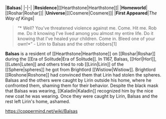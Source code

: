 |**Balsas**|
|-|-|
|**Residence**|[[Hearthstone\|Hearthstone]]|
|**Homeworld**|[[Roshar\|Roshar]]|
|**Universe**|[[Cosmere\|Cosmere]]|
|**First Appeared**|*The Way of Kings*|

>“* Well? You've threatened violence against me. Come. Hit me. Rob me. Do it knowing I've lived among you almost my entire life. Do it knowing that I've healed your children. Come in. Bleed one of your own!*”
\- Lirin to Balsas and the other robbers[1]


**Balsas** is a resident of [[Hearthstone\|Hearthstone]] on [[Roshar\|Roshar]] during the [[Era of Solitude\|Era of Solitude]].
In 1167, Balsas, [[Horl\|Horl]], [[Luten\|Luten]] and others tried to rob [[Lirin\|Lirin]] of the [[Sphere\|spheres]] he got from Brightlord [[Wistiow\|Wistiow]]. Brightlord [[Roshone\|Roshone]] had convinced them that Lirin had stolen the spheres. Balsas and the others were caught by Lirin outside his home, where he confronted them, shaming them for their behavior. Despite the black mask that Balsas was wearing, [[Kaladin\|Kaladin]] recognized him by the nice new coat he was wearing. Once they were caught by Lirin, Balsas and the rest left Lirin's home, ashamed.



https://coppermind.net/wiki/Balsas